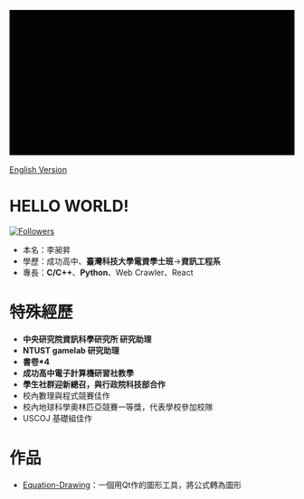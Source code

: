 ![image](https://github.com/johnson1205/johnson1205/blob/99170bb46c0f5c29a2e6c416a077ca644a82c0f9/%E5%B7%A5%E4%BD%9C%E5%8D%80%E5%9F%9F%201_1.gif)

[English Version](https://github.com/johnson1205/johnson1205/blob/main/README_ENG.md)
# HELLO WORLD!
[![Followers](https://img.shields.io/github/followers/johnson1205?style=flat-square)](https://github.com/johnson1205)

- 本名：李昶昇
- 學歷：成功高中、**臺灣科技大學電資學士班**->**資訊工程系**
- 專長：**C/C++**、**Python**、Web Crawler、React

# 特殊經歷
- **中央研究院資訊科學研究所 研究助理**
- **NTUST gamelab 研究助理**
- **書卷*4**
- **成功高中電子計算機研習社教學**
- **學生社群迎新總召，與行政院科技部合作**
- 校內數理與程式競賽佳作
- 校內地球科學奧林匹亞競賽一等獎，代表學校參加校隊
- USCOJ 基礎組佳作

# 作品
- [Equation-Drawing](https://github.com/johnson1205/Equation-Drawing)：一個用Qt作的圖形工具，將公式轉為圖形
